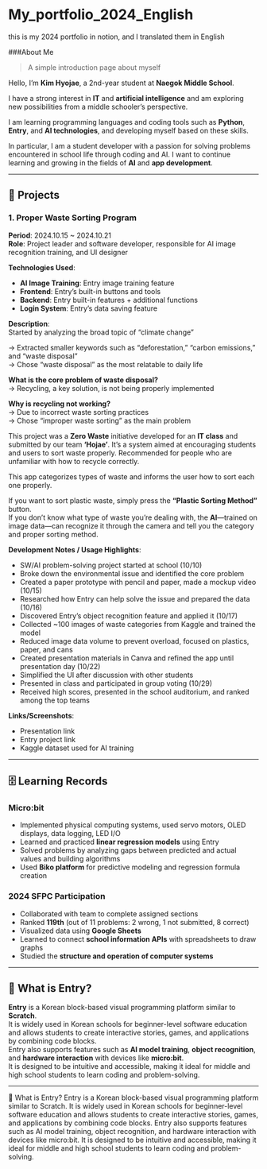 # My_portfolio_2024_English
this is my 2024 portfolio in notion, and I translated them in English

###About Me
>A simple introduction page about myself

Hello, I’m **Kim Hyojae**, a 2nd-year student at **Naegok Middle School**.

I have a strong interest in **IT** and **artificial intelligence** and am exploring new possibilities from a middle schooler’s perspective.

I am learning programming languages and coding tools such as **Python**, **Entry**, and **AI technologies**, and developing myself based on these skills.

In particular, I am a student developer with a passion for solving problems encountered in school life through coding and AI. I want to continue learning and growing in the fields of **AI** and **app development**.

---

## 📂 Projects

### 1. Proper Waste Sorting Program

**Period**: 2024.10.15 ~ 2024.10.21  
**Role**: Project leader and software developer, responsible for AI image recognition training, and UI designer

**Technologies Used**:
- **AI Image Training**: Entry image training feature  
- **Frontend**: Entry’s built-in buttons and tools  
- **Backend**: Entry built-in features + additional functions  
- **Login System**: Entry’s data saving feature  

**Description**:  
Started by analyzing the broad topic of “climate change”

→ Extracted smaller keywords such as “deforestation,” “carbon emissions,” and “waste disposal”  
→ Chose “waste disposal” as the most relatable to daily life

**What is the core problem of waste disposal?**  
→ Recycling, a key solution, is not being properly implemented

**Why is recycling not working?**  
→ Due to incorrect waste sorting practices  
→ Chose “improper waste sorting” as the main problem

This project was a **Zero Waste** initiative developed for an **IT class** and submitted by our team **‘Hojae’**. It’s a system aimed at encouraging students and users to sort waste properly. Recommended for people who are unfamiliar with how to recycle correctly.

This app categorizes types of waste and informs the user how to sort each one properly.

If you want to sort plastic waste, simply press the **“Plastic Sorting Method”** button.  
If you don’t know what type of waste you’re dealing with, the **AI**—trained on image data—can recognize it through the camera and tell you the category and proper sorting method.

**Development Notes / Usage Highlights**:
- SW/AI problem-solving project started at school (10/10)
- Broke down the environmental issue and identified the core problem
- Created a paper prototype with pencil and paper, made a mockup video (10/15)
- Researched how Entry can help solve the issue and prepared the data (10/16)
- Discovered Entry’s object recognition feature and applied it (10/17)
- Collected ~100 images of waste categories from Kaggle and trained the model
- Reduced image data volume to prevent overload, focused on plastics, paper, and cans
- Created presentation materials in Canva and refined the app until presentation day (10/22)
- Simplified the UI after discussion with other students
- Presented in class and participated in group voting (10/29)
- Received high scores, presented in the school auditorium, and ranked among the top teams

**Links/Screenshots**:
- Presentation link  
- Entry project link  
- Kaggle dataset used for AI training

---

## 🗄 Learning Records

### Micro:bit
- Implemented physical computing systems, used servo motors, OLED displays, data logging, LED I/O  
- Learned and practiced **linear regression models** using Entry  
- Solved problems by analyzing gaps between predicted and actual values and building algorithms  
- Used **Biko platform** for predictive modeling and regression formula creation

### 2024 SFPC Participation
- Collaborated with team to complete assigned sections  
- Ranked **119th** (out of 11 problems: 2 wrong, 1 not submitted, 8 correct)  
- Visualized data using **Google Sheets**  
- Learned to connect **school information APIs** with spreadsheets to draw graphs  
- Studied the **structure and operation of computer systems**

---

## 🔧 What is Entry?

**Entry** is a Korean block-based visual programming platform similar to **Scratch**.  
It is widely used in Korean schools for beginner-level software education and allows students to create interactive stories, games, and applications by combining code blocks.  
Entry also supports features such as **AI model training**, **object recognition**, and **hardware interaction** with devices like **micro:bit**.  
It is designed to be intuitive and accessible, making it ideal for middle and high school students to learn coding and problem-solving.

---
🔧 What is Entry?
Entry is a Korean block-based visual programming platform similar to Scratch. It is widely used in Korean schools for beginner-level software education and allows students to create interactive stories, games, and applications by combining code blocks. Entry also supports features such as AI model training, object recognition, and hardware interaction with devices like micro:bit. It is designed to be intuitive and accessible, making it ideal for middle and high school students to learn coding and problem-solving.


